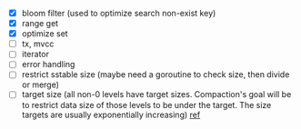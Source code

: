- [x] bloom filter (used to optimize search non-exist key)
- [x] range get
- [x] optimize set
- [ ] tx, mvcc
- [ ] iterator
- [ ] error handling
- [ ] restrict sstable size (maybe need a goroutine to check size, then divide or merge)
- [ ] target size (all non-0 levels have target sizes. Compaction's goal will be to restrict data size of those levels to be under the target. The size targets are usually exponentially increasing) [ref](https://github.com/facebook/rocksdb/wiki/Leveled-Compaction)